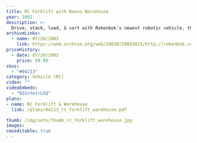 ```yaml
---
title: RC Forklift with Bonus Warehouse
year: 2002
description: >-
  Drive, stack, load, & sort with Rokenbok's newest robotic vehicle, the RC Forklift! This incredibly functional and life-like vehicle also comes with a FREE BONUS WAREHOUSE - enough building pieces to create your own Rack'em & Stack'em Warehouse (a $25.00 value)! Plan on "working overtime" in this super-fun construction warehouse! 105 pieces. Requires Rokenbok Start Set and 3 AA batteries (not included).
archiveLinks:
  - name: 07/20/2003
    link: https://web.archive.org/web/20030720043823/http://rokenbok.com/catalog/pd_rcv_forklift.html
priceHistory:
  - date: 07/20/2003
    price: 59.99
skus:
  - "#04213"
category: Vehicle (RC)
video: ""
videoEmbeds:
  - "NIGzYetrLGQ"
plans:
- name: RC Forklift & Warehouse
  link: /plans/04213_rc_forklift_warehouse.pdf

thumb: /img/sets/thumb_rc_forklift_warehouse.jpg
images:
cmseditable: true
---
```

